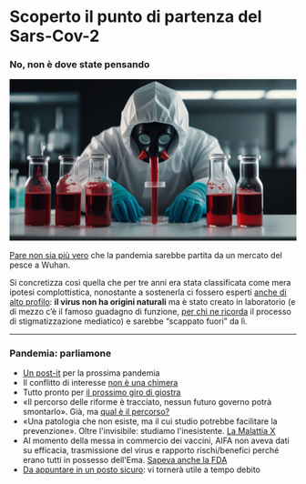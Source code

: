 # Scoperto il punto di partenza del Sars-Cov-2

### No, non è dove state pensando

![un ricercatore in laboratorio](/img/covid-laboratorio.jpeg)

[Pare non sia più vero](https://www.latimes.com/science/story/2023-02-27/us-department-of-energy-finds-covid-19-pandemic-most-likely-began-with-a-lab-leak-reports-say) che la pandemia sarebbe partita da un mercato del pesce a Wuhan.

Si concretizza così quella che per tre anni era stata classificata come mera ipotesi complottistica, nonostante a sostenerla ci fossero esperti [anche di alto profilo](https://www.tgcom24.mediaset.it/mondo/anche-il-nobel-montagnier-punta-il-dito-contro-il-laboratorio-di-wuhan-coronavirus-manipolato-per-vaccino-anti-aids_17363058-202002a.shtml): **il virus non ha origini naturali** ma è stato creato in laboratorio (e di mezzo c’è il famoso guadagno di funzione, [per chi ne ricorda](https://www.open.online/2021/06/25/origine-covid-virus-modificati-laboratorio/) il processo di stigmatizzazione mediatico) e sarebbe “scappato fuori” da lì.

---
### Pandemia: parliamone
- [Un post-it](/articles/2024-06-05-post-it-prossima-pandemia.html) per la prossima pandemia
- Il conflitto di interesse [non è una chimera](/articles/2024-04-18-conflitto-di-interesse.html)
- Tutto pronto per [il prossimo giro di giostra](/articles/2024-03-08-tutto-pronto-per-il-prossimo-giro-di-giostra.html)
- «Il percorso delle riforme è tracciato, nessun futuro governo potrà smontarlo». Già, ma [qual è il percorso?](/articles/2024-02-27-sveglia-occidente.html)
- «Una patologia che non esiste, ma il cui studio potrebbe facilitare la prevenzione». Oltre l'invisibile: studiamo l'inesistente. [La Malattia X](/articles/2024-01-19-malattia-x.html)
- Al momento della messa in commercio dei vaccini, AIFA non aveva dati su efficacia, trasmissione del virus e rapporto rischi/benefici perché erano tutti in possesso dell'Ema. [Sapeva anche la FDA](/articles/2023-12-15-fda-slide-vaccini.html)
- [Da appuntare in un posto sicuro](/articles/2022-12-14-covid-atto-secondo.html): vi tornerà utile a tempo debito
